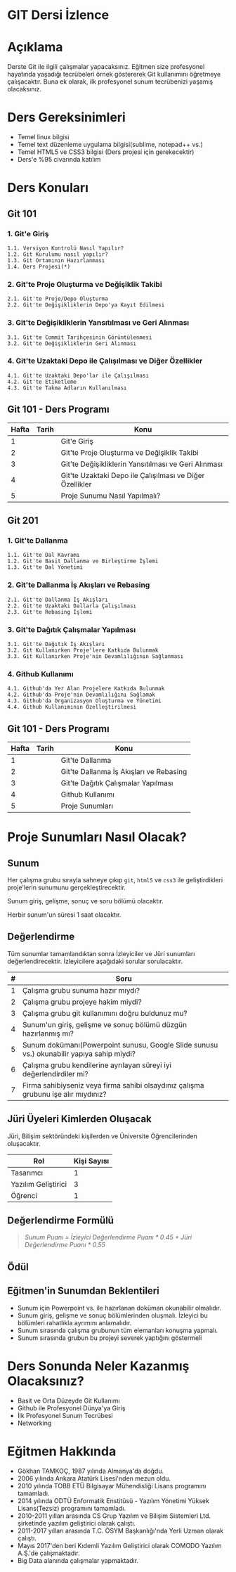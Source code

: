 # **GIT Dersi İzlence**

# **Açıklama**

Derste Git ile ilgili çalışmalar yapacaksınız. Eğitmen size profesyonel hayatında yaşadığı tecrübeleri örnek göstererek Git kullanımını öğretmeye çalışacaktır. Buna ek olarak, ilk profesyonel sunum tecrübenizi yaşamış olacaksınız.

# **Ders Gereksinimleri**

- Temel linux bilgisi
- Temel text düzenleme uygulama bilgisi(sublime, notepad++ vs.)
- Temel HTML5 ve CSS3 bilgisi (Ders projesi için gerekecektir)
- Ders'e %95 civarında katılım

# **Ders Konuları**

## **Git 101**

### **1. Git'e Giriş**

    1.1. Versiyon Kontrolü Nasıl Yapılır?
    1.2. Git Kurulumu nasıl yapılır?
    1.3. Git Ortamının Hazırlanması
    1.4. Ders Projesi(*)

### **2. Git'te Proje Oluşturma ve Değişiklik Takibi**

    2.1. Git'te Proje/Depo Oluşturma
    2.2. Git'te Değişikliklerin Depo'ya Kayıt Edilmesi

### **3. Git'te Değişikliklerin Yansıtılması ve Geri Alınması**

    3.1. Git'te Commit Tarihçesinin Görüntülenmesi
    3.2. Git'te Değişikliklerin Geri Alınması

### **4. Git'te Uzaktaki Depo ile Çalışılması ve Diğer Özellikler**

    4.1. Git'te Uzaktaki Depo'lar ile Çalışılması
    4.2. Git'te Etiketleme
    4.3. Git'te Takma Adların Kullanılması

## **Git 101 - Ders Programı**

| **Hafta** | **Tarih** | **Konu** |
|-------|-------|------|
|1||Git'e Giriş
|2||Git'te Proje Oluşturma ve Değişiklik Takibi
|3||Git'te Değişikliklerin Yansıtılması ve Geri Alınması
|4||Git'te Uzaktaki Depo ile Çalışılması ve Diğer Özellikler|
|5||Proje Sunumu Nasıl Yapılmalı?|

## **Git 201**

### **1. Git'te Dallanma**

    1.1. Git'te Dal Kavramı
    1.2. Git'te Basit Dallanma ve Birleştirme İşlemi
    1.3. Git'te Dal Yönetimi

### **2. Git'te Dallanma İş Akışları ve Rebasing**

    2.1. Git'te Dallanma İş Akışları
    2.2. Git'te Uzaktaki Dallarla Çalışılması
    2.3. Git'te Rebasing İşlemi

### **3. Git'te Dağıtık Çalışmalar Yapılması**

    3.1. Git'te Dağıtık İş Akışları
    3.2. Git Kullanırken Proje'lere Katkıda Bulunmak
    3.3. Git Kullanırken Proje'nin Devamlılığının Sağlanması

### **4. Github Kullanımı**

    4.1. Github'da Yer Alan Projelere Katkıda Bulunmak
    4.2. Github'da Proje'nin Devamlılığını Sağlamak
    4.3. Github'da Organizasyon Oluşturma ve Yönetimi
    4.4. Github Kullanımının Özelleştirilmesi

## **Git 101 - Ders Programı**

| **Hafta** | **Tarih** | **Konu** |
|-------|-------|------|
|1||Git'te Dallanma
|2||Git'te Dallanma İş Akışları ve Rebasing
|3||Git'te Dağıtık Çalışmalar Yapılması|
|4||Github Kullanımı|
|5||Proje Sunumları|

# **Proje Sunumları Nasıl Olacak?**

## **Sunum**

Her çalışma grubu sırayla sahneye çıkıp `git`, `html5` ve `css3` ile geliştirdikleri proje'lerin sunumunu gerçekleştirecektir.

Sunum giriş, gelişme, sonuç ve soru bölümü olacaktır.

Herbir sunum'un süresi 1 saat olacaktır.

## **Değerlendirme**

Tüm sunumlar tamamlandıktan sonra İzleyiciler ve  Jüri sunumları değerlendirecektir. İzleyicilere aşağıdaki sorular sorulacaktır.

|#|Soru|
|---|---|
|1|Çalışma grubu sunuma hazır mıydı?|
|2|Çalışma grubu projeye hakim miydi?|
|3|Çalışma grubu git kullanımını doğru buldunuz mu?|
|4|Sunum'un giriş, gelişme ve sonuç bölümü düzgün hazırlanmış mı?|
|5|Sunum dokümanı(Powerpoint sunusu, Google Slide sunusu vs.) okunabilir yapıya sahip miydi?|
|6|Çalışma grubu kendilerine ayrılayan süreyi iyi değerlendirdiler mi?|
|7|Firma sahibiyseniz veya firma sahibi olsaydınız çalışma grubunu işe alır mıydınız?|

## **Jüri Üyeleri Kimlerden Oluşacak**

Jüri, Bilişim sektöründeki kişilerden ve Üniversite Öğrencilerinden oluşacaktır.

|Rol|Kişi Sayısı|
|-|-|
|Tasarımcı|1|
|Yazılım Geliştirici|3|
|Öğrenci|1|

## **Değerlendirme Formülü**

> *Sunum Puanı = İzleyici Değerlendirme Puanı * 0.45 + Jüri Değerlendirme Puanı * 0.55*

## **Ödül**



## **Eğitmen'in Sunumdan Beklentileri**

- Sunum için Powerpoint vs. ile hazırlanan doküman okunabilir olmalıdır. 
- Sunum giriş, gelişme ve sonuç bölümlerinden oluşmalı. İzleyici bu bölümleri rahatlıkla ayrımını anlamalıdır.
- Sunum sırasında çalışma grubunun tüm elemanları konuşma yapmalı.
- Sunum sırasında grubun bu projeyi severek yaptığını göstermeli

# **Ders Sonunda Neler Kazanmış Olacaksınız?**

- Basit ve Orta Düzeyde Git Kullanımı
- Github ile Profesyonel Dünya'ya Giriş
- İlk Profesyonel Sunum Tecrübesi
- Networking

# **Eğitmen Hakkında**

- Gökhan TAMKOÇ, 1987 yılında Almanya'da doğdu.
- 2006 yılında Ankara Atatürk Lisesi'nden mezun oldu.
- 2010 yılında TOBB ETÜ Bilgisayar Mühendisliği Lisans programını tamamladı.
- 2014 yılında ODTÜ Enformatik Enstitüsü - Yazılım Yönetimi Yüksek Lisans(Tezsiz) programını tamamladı.
- 2010-2011 yılları arasında CS Grup Yazılım ve Bilişim Sistemleri Ltd. şirketinde yazılım geliştirici olarak çalıştı.
- 2011-2017 yılları arasında T.C. ÖSYM Başkanlığı'nda Yerli Uzman olarak çalıştı.
- Mayıs 2017'den beri Kıdemli Yazılım Geliştirici olarak COMODO Yazılım A.Ş.'de çalışmaktadır.
- Big Data alanında çalışmalar yapmaktadır.
